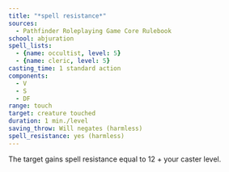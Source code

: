 ```yaml
---
title: "*spell resistance*"
sources:
  - Pathfinder Roleplaying Game Core Rulebook
school: abjuration
spell_lists:
  - {name: occultist, level: 5}
  - {name: cleric, level: 5}
casting_time: 1 standard action
components:
  - V
  - S
  - DF
range: touch
target: creature touched
duration: 1 min./level
saving_throw: Will negates (harmless)
spell_resistance: yes (harmless)
---
```


The target gains spell resistance equal to 12 + your caster level.

